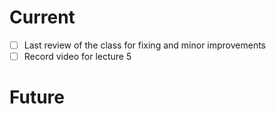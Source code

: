 # Current

- [ ] Last review of the class for fixing and minor improvements
- [ ] Record video for lecture 5

# Future
